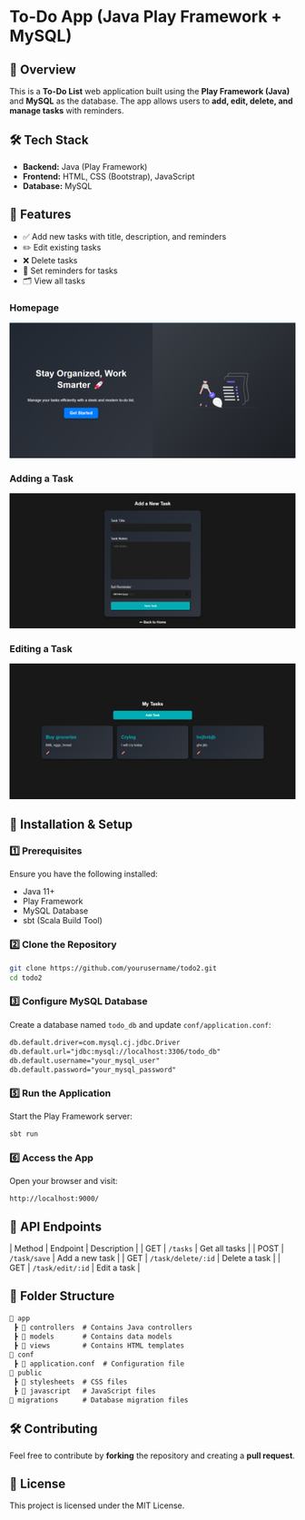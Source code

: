 # To-Do App (Java Play Framework + MySQL)

## 📌 Overview
This is a **To-Do List** web application built using the **Play Framework (Java)** and **MySQL** as the database. The app allows users to **add, edit, delete, and manage tasks** with reminders.

## 🛠️ Tech Stack
- **Backend:** Java (Play Framework)
- **Frontend:** HTML, CSS (Bootstrap), JavaScript
- **Database:** MySQL

## 🚀 Features
- ✅ Add new tasks with title, description, and reminders
- ✏️ Edit existing tasks
- ❌ Delete tasks
- 📅 Set reminders for tasks
- 🗂️ View all tasks

### Homepage
![Homepage](assets/homepage.png)

### Adding a Task
![Add Task](assets/addTask.png)

### Editing a Task
![Edit Task](assets/taskslist.png)
## 🔧 Installation & Setup

### 1️⃣ Prerequisites
Ensure you have the following installed:
- Java 11+
- Play Framework
- MySQL Database
- sbt (Scala Build Tool)

### 2️⃣ Clone the Repository
```bash
git clone https://github.com/yourusername/todo2.git
cd todo2
```

### 3️⃣ Configure MySQL Database
Create a database named `todo_db` and update `conf/application.conf`:
```properties
db.default.driver=com.mysql.cj.jdbc.Driver
db.default.url="jdbc:mysql://localhost:3306/todo_db"
db.default.username="your_mysql_user"
db.default.password="your_mysql_password"
```

### 5️⃣ Run the Application
Start the Play Framework server:
```bash
sbt run
```

### 6️⃣ Access the App
Open your browser and visit:
```
http://localhost:9000/
```

## 📌 API Endpoints

| Method | Endpoint | Description |
| GET | `/tasks` | Get all tasks |
| POST | `/task/save` | Add a new task |
| GET | `/task/delete/:id` | Delete a task |
| GET | `/task/edit/:id` | Edit a task |

## 📜 Folder Structure
```
📂 app
 ┣ 📂 controllers  # Contains Java controllers
 ┣ 📂 models       # Contains data models
 ┣ 📂 views        # Contains HTML templates
📂 conf
 ┣ 📄 application.conf  # Configuration file
📂 public
 ┣ 📂 stylesheets  # CSS files
 ┣ 📂 javascript   # JavaScript files
📂 migrations      # Database migration files
```

## 🛠️ Contributing
Feel free to contribute by **forking** the repository and creating a **pull request**.

## 📄 License
This project is licensed under the MIT License.



